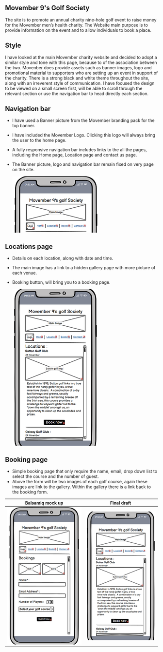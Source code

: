 <!-- ROUGH DRAFT -->

## Movember 9's Golf Society
The site is to promote an annual charity nine-hole golf event to raise money for the Movember men’s health charity. The Website main purpose is to provide information on the event and to allow individuals to book a place.


## Style
I have looked at the main Movember charity website and decided to adopt a similar style and tone with this page, because to of the association between the two. Movenber does provide assets such as banner images, logo and promotional material to supporters who are setting up an event in support of the charity. There is a strong black and white theme throughout the site, along with an irreverent style of communication. I have focused the design to be viewed on a small screen first, will be able to scroll through the relevant section or use the navigation bar to head directly each section. 


## Navigation bar
- I have used a Banner picture from the Movember branding pack for the top banner. 
- I have included the Movember Logo. Clicking this logo will always bring the user to the home page. 
- A fully responsive navigation bar includes links to the all the pages, including the 
  Home page, Location page and contact us page. 
- The Banner picture, logo and navigation bar remain fixed on very page on the site.

    ![navigation bar reduced, Mock up](/readme%20images/Nav_reduced.png)


## Locations page
- Details on each location, along with date and time. 
- The main image has a link to a hidden gallery page with more picture of each venue.
- Booking button, will bring you to a booking page.

    ![location page, mockup](/readme%20images/Location_page_reduced.png)


## Booking page
- Simple booking page that only require the name, email, drop down list to select the course and the number of guest. 
- Above the form will be two images of each golf course, again these images are link to the gallery. Within the gallery there is a link back to the booking form.


| Balsamiq mock up | Final draft |
| --------- | --------- |
| ![booking page, mockup](/readme%20images/Booking_page_reduced.png) | ![side, by side](/readme%20images/Location_page_reduced.png)
